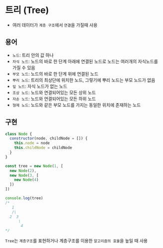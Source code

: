 # 트리 (Tree)

- 여러 데이터가 `계층 구조`에서 `연결`을 가질때 사용

## 용어

- `노드`: 트리 안의 값 하나
- `자식 노드`: 노드의 바로 한 단계 아래에 연결된 노드로 노드는 여러개의 자식노드를 가질 수 있음
- `부모 노드`: 노드의 바로 한 단계 위에 연결된 노드
- `뿌리 노드`: 트리의 최상단에 위치한 노드, 그렇기에 뿌리 노드는 부모 노드가 없음
- `잎 노드`: 자식 노드가 없는 노드
- `조상 노드`: 노드와 연결되어있는 모든 상위 노드
- `자손 노드`: 노드와 연결되어있는 모든 하위 노드
- `형제 노드`: 노드와 같은 부모 노드를 가지는 동일한 위치에 존재하는 노드

## 구현
```javascript
class Node {
  constructor(node, childNode = []) {
    this.node = node
    this.childNode = childNode
  }
}

const tree = new Node(1, [
  new Node(2),
  new Node(3, [
    new Node(4)
  ])
])

console.log(tree)
/*
   1
   /\
  2  3
      \
       4
*/
```

`Tree`는 `계층구조`를 표현하거나 계층구조를 이용한 `알고리즘의 효율`을 높일 때 사용
